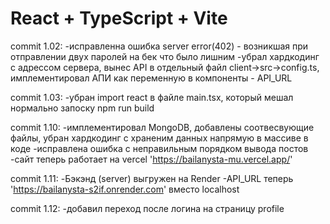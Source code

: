 # React + TypeScript + Vite

commit 1.02:
-исправленна ошибка server error(402) - возникшая при отправлении двух паролей на бек что было лишним
-убрал хардкодинг с адрессом сервера, вынес API в отдельный файл client->src->config.ts, имплементировал АПИ как переменную в компоненты - API_URL

commit 1.03:
-убран import react в файле main.tsx, который мешал нормально запоску npm run build

commit 1.10:
-имплементировал MongoDB, добавлены соотвесвующие файлы, убран хардкодинг с храненим данных напрямую в массиве в коде
-исправлена ошибка с неправильным порядком вывода постов
-сайт теперь работает на vercel 'https://bailanysta-mu.vercel.app/'

commit 1.11:
-Бэкэнд (server) выгружен на Render
-API_URL теперь 'https://bailanysta-s2if.onrender.com' вместо localhost

commit 1.12:
-добавил переход после логина на страницу profile
